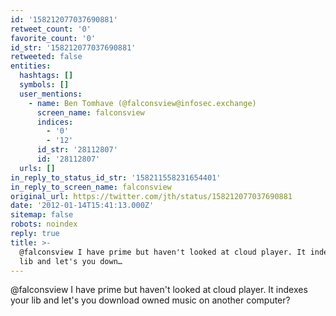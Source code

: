 ```yaml
---
id: '158212077037690881'
retweet_count: '0'
favorite_count: '0'
id_str: '158212077037690881'
retweeted: false
entities:
  hashtags: []
  symbols: []
  user_mentions:
    - name: Ben Tomhave (@falconsview@infosec.exchange)
      screen_name: falconsview
      indices:
        - '0'
        - '12'
      id_str: '28112807'
      id: '28112807'
  urls: []
in_reply_to_status_id_str: '158211558231654401'
in_reply_to_screen_name: falconsview
original_url: https://twitter.com/jth/status/158212077037690881
date: '2012-01-14T15:41:13.000Z'
sitemap: false
robots: noindex
reply: true
title: >-
  @falconsview I have prime but haven't looked at cloud player. It indexes your
  lib and let's you down…
---
```


@falconsview I have prime but haven't looked at cloud player. It indexes your lib and let's you download owned music on another computer?
